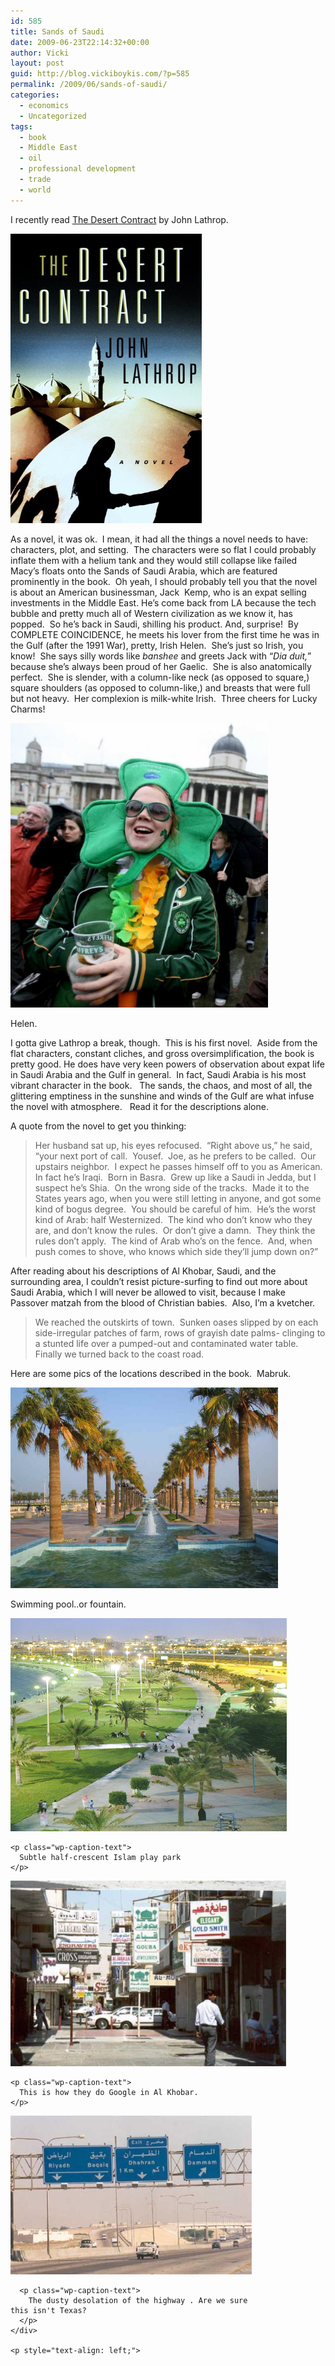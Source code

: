 ```yaml
---
id: 585
title: Sands of Saudi
date: 2009-06-23T22:14:32+00:00
author: Vicki
layout: post
guid: http://blog.vickiboykis.com/?p=585
permalink: /2009/06/sands-of-saudi/
categories:
  - economics
  - Uncategorized
tags:
  - book
  - Middle East
  - oil
  - professional development
  - trade
  - world
---
```

I recently read [The Desert Contract](http://www.usatoday.com/news/nation/2009-06-23-metro-crash-tuesday_N.htm) by John Lathrop.

[<img class="aligncenter size-full wp-image-586" title="us-big" src="https://raw.githubusercontent.com/veekaybee/wlb/gh-pages/assets/images/2009/06/us-big.jpg" alt="us-big" width="306" height="463" />](https://raw.githubusercontent.com/veekaybee/wlb/gh-pages/assets/images/2009/06/us-big.jpg)

As a novel, it was ok.  I mean, it had all the things a novel needs to have: characters, plot, and setting.  The characters were so flat I could probably inflate them with a helium tank and they would still collapse like failed Macy&#8217;s floats onto the Sands of Saudi Arabia, which are featured prominently in the book.  Oh yeah, I should probably tell you that the novel is about an American businessman, Jack  Kemp, who is an expat selling investments in the Middle East. He&#8217;s come back from LA because the tech bubble and pretty much all of Western civilization as we know it, has popped.  So he&#8217;s back in Saudi, shilling his product. And, surprise!  By COMPLETE COINCIDENCE, he meets his lover from the first time he was in the Gulf (after the 1991 War), pretty, Irish Helen.  She&#8217;s just so Irish, you know!  She says silly words like _banshee_ and greets Jack with &#8220;_Dia duit,_&#8221; because she&#8217;s always been proud of her Gaelic.  She is also anatomically perfect.  She is slender, with a column-like neck (as opposed to square,) square shoulders (as opposed to column-like,) and breasts that were full but not heavy.  Her complexion is milk-white Irish.  Three cheers for Lucky Charms!

<div id="attachment_595" style="width: 422px" class="wp-caption aligncenter">
  <a href="https://raw.githubusercontent.com/veekaybee/wlb/gh-pages/assets/images/2009/06/0128760150085.jpg"><img class="size-full wp-image-595" title="0128760150085" src="https://raw.githubusercontent.com/veekaybee/wlb/gh-pages/assets/images/2009/06/0128760150085.jpg" alt="Helen." width="412" height="455" /></a>
  
  <p class="wp-caption-text">
    Helen.
  </p>
</div>

I gotta give Lathrop a break, though.  This is his first novel.  Aside from the flat characters, constant cliches, and gross oversimplification, the book is pretty good. He does have very keen powers of observation about expat life in Saudi Arabia and the Gulf in general.  In fact, Saudi Arabia is his most vibrant character in the book.   The sands, the chaos, and most of all, the glittering emptiness in the sunshine and winds of the Gulf are what infuse the novel with atmosphere.   Read it for the descriptions alone.

A quote from the novel to get you thinking:

> Her husband sat up, his eyes refocused.  &#8220;Right above us,&#8221; he said, &#8220;your next port of call.  Yousef.  Joe, as he prefers to be called.  Our upstairs neighbor.  I expect he passes himself off to you as American.  In fact he&#8217;s Iraqi.  Born in Basra.  Grew up like a Saudi in Jedda, but I suspect he&#8217;s Shia.  On the wrong side of the tracks.  Made it to the States years ago, when you were still letting in anyone, and got some kind of bogus degree.  You should be careful of him.  He&#8217;s the worst kind of Arab: half Westernized.  The kind who don&#8217;t know who they are, and don&#8217;t know the rules.  Or don&#8217;t give a damn.  They think the rules don&#8217;t apply.  The kind of Arab who&#8217;s on the fence.  And, when push comes to shove, who knows which side they&#8217;ll jump down on?&#8221;

After reading about his descriptions of Al Khobar, Saudi, and the surrounding area, I couldn&#8217;t resist picture-surfing to find out more about Saudi Arabia, which I will never be allowed to visit, because I make Passover matzah from the blood of Christian babies.  Also, I&#8217;m a kvetcher.

> We reached the outskirts of town.  Sunken oases slipped by on each side-irregular patches of farm, rows of grayish date palms- clinging to a stunted life over a pumped-out and contaminated water table.  Finally we turned back to the coast road.

<p style="text-align: left;">
  Here are some pics of the locations described in the book.  Mabruk.
</p>

<div id="attachment_593" style="width: 438px" class="wp-caption aligncenter">
  <a href="https://raw.githubusercontent.com/veekaybee/wlb/gh-pages/assets/images/2009/06/khobar-corniche.jpg"><img class="size-full wp-image-593" title="khobar-corniche" src="https://raw.githubusercontent.com/veekaybee/wlb/gh-pages/assets/images/2009/06/khobar-corniche.jpg" alt="khobar-corniche" width="428" height="321" /></a>
  
  <p class="wp-caption-text">
    Swimming pool..or fountain.
  </p>
</div>

<p style="text-align: left;">
  <div id="attachment_594" style="width: 452px" class="wp-caption aligncenter">
    <a href="https://raw.githubusercontent.com/veekaybee/wlb/gh-pages/assets/images/2009/06/khobar6.gif"><img class="size-full wp-image-594" title="khobar6" src="https://raw.githubusercontent.com/veekaybee/wlb/gh-pages/assets/images/2009/06/khobar6.gif" alt="khobar6" width="442" height="341" /></a>
    
    <p class="wp-caption-text">
      Subtle half-crescent Islam play park
    </p>
  </div>
  
  <div id="attachment_598" style="width: 451px" class="wp-caption aligncenter">
    <a href="https://raw.githubusercontent.com/veekaybee/wlb/gh-pages/assets/images/2009/06/gold_alley-alkhobar4060207315.jpg"><img class="size-full wp-image-598" title="gold_alley-alkhobar4060207315" src="https://raw.githubusercontent.com/veekaybee/wlb/gh-pages/assets/images/2009/06/gold_alley-alkhobar4060207315.jpg" alt="gold_alley-alkhobar4060207315" width="441" height="297" /></a>
    
    <p class="wp-caption-text">
      This is how they do Google in Al Khobar.
    </p>
  </div>
  
  <p style="text-align: center;">
    <div id="attachment_597" style="width: 396px" class="wp-caption aligncenter">
      <a href="https://raw.githubusercontent.com/veekaybee/wlb/gh-pages/assets/images/2009/06/on_the_dhahran-al_khobar_highway.jpg"><img class="size-full wp-image-597" title="on_the_dhahran-al_khobar_highway" src="https://raw.githubusercontent.com/veekaybee/wlb/gh-pages/assets/images/2009/06/on_the_dhahran-al_khobar_highway.jpg" alt="The dusty desolation of the highway" width="386" height="254" /></a>
      
      <p class="wp-caption-text">
        The dusty desolation of the highway . Are we sure this isn't Texas?
      </p>
    </div>
    
    <p style="text-align: left;">